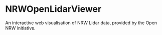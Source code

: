 # NRWOpenLidarViewer
An interactive web visualisation of NRW Lidar data, provided by the Open NRW initiative.
